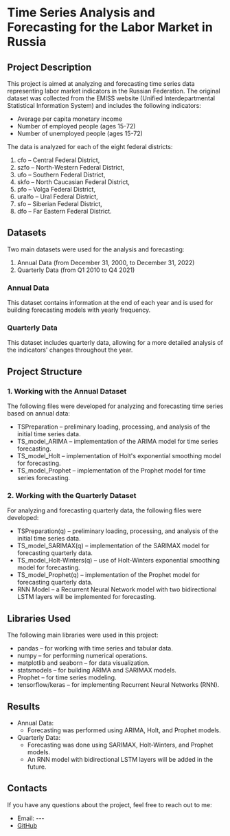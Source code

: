 # Time Series Analysis and Forecasting for the Labor Market in Russia
## Project Description

This project is aimed at analyzing and forecasting time series data representing labor market indicators in the Russian Federation. 
The original dataset was collected from the EMISS website (Unified Interdepartmental Statistical Information System) 
and includes the following indicators:
* Average per capita monetary income
* Number of employed people (ages 15-72)
* Number of unemployed people (ages 15-72)

The data is analyzed for each of the eight federal districts:
1. cfo – Central Federal District,
2. szfo – North-Western Federal District,
3. ufo – Southern Federal District,
4. skfo – North Caucasian Federal District,
5. pfo – Volga Federal District,
6. uralfo – Ural Federal District,
7. sfo – Siberian Federal District,
8. dfo – Far Eastern Federal District.

## Datasets
Two main datasets were used for the analysis and forecasting:

1. Annual Data (from December 31, 2000, to December 31, 2022)
2. Quarterly Data (from Q1 2010 to Q4 2021)

### Annual Data
This dataset contains information at the end of each year and is used for building forecasting models with yearly frequency.

### Quarterly Data
This dataset includes quarterly data, allowing for a more detailed analysis of the indicators' changes throughout the year.

## Project Structure
### 1. Working with the Annual Dataset
The following files were developed for analyzing and forecasting time series based on annual data:

* TSPreparation – preliminary loading, processing, and analysis of the initial time series data.
* TS_model_ARIMA – implementation of the ARIMA model for time series forecasting.
* TS_model_Holt – implementation of Holt's exponential smoothing model for forecasting.
* TS_model_Prophet – implementation of the Prophet model for time series forecasting.

### 2. Working with the Quarterly Dataset
For analyzing and forecasting quarterly data, the following files were developed:

* TSPreparation(q) – preliminary loading, processing, and analysis of the initial time series data.
* TS_model_SARIMAX(q) – implementation of the SARIMAX model for forecasting quarterly data.
* TS_model_Holt-Winters(q) – use of Holt-Winters exponential smoothing model for forecasting.
* TS_model_Prophet(q) – implementation of the Prophet model for forecasting quarterly data.
* RNN Model – a Recurrent Neural Network model with two bidirectional LSTM layers will be implemented for forecasting.

## Libraries Used
The following main libraries were used in this project:
* pandas – for working with time series and tabular data.
* numpy – for performing numerical operations.
* matplotlib and seaborn – for data visualization.
* statsmodels – for building ARIMA and SARIMAX models.
* Prophet – for time series modeling.
* tensorflow/keras – for implementing Recurrent Neural Networks (RNN).

## Results
* Annual Data:
  * Forecasting was performed using ARIMA, Holt, and Prophet models.
* Quarterly Data:
  * Forecasting was done using SARIMAX, Holt-Winters, and Prophet models.
  * An RNN model with bidirectional LSTM layers will be added in the future.

## Contacts
If you have any questions about the project, feel free to reach out to me:

* Email: ---
* [GitHub](https://github.com/gh0st-kid)
